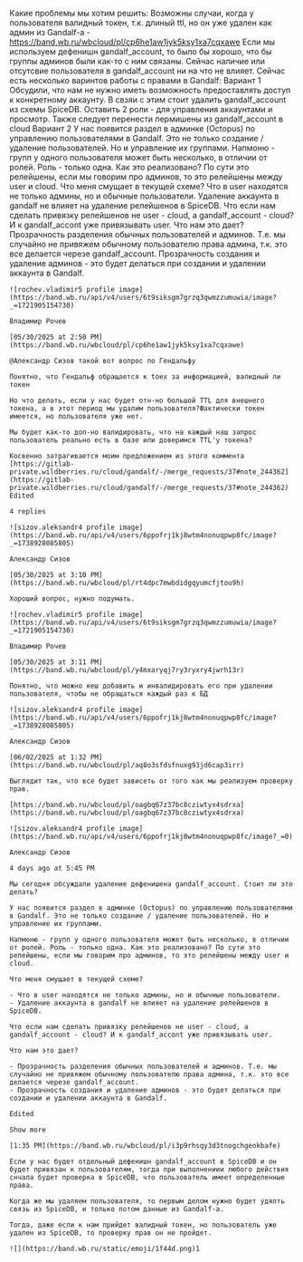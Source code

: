 Какие проблемы мы хотим решить:
Возможны случаи, когда у пользователя валидный токен, т.к. длиный ttl, но он уже удален как админ из Gandalf-а - https://band.wb.ru/wbcloud/pl/cp6he1aw1jyk5ksy1xa7cqxawe
Если мы используем дефенишн gandalf_account, то было бы хорошо, что бы группы админов были как-то с ним связаны. Сейчас наличие или отсутсвие пользователя в gandalf_account ни на что не влияет.
Сейчас есть несколько варинтов работы с правами в Gandalf:
Вариант 1
Обсудили, что нам не нужно иметь возможность предоставлять доступ к конкретному аккаунту.
В свзяи с этим стоит удалить gandalf_account из схемы SpiceDB.
Оставить 2 роли - для управления аккаунтами и просмотр.
Также следует перенести пермишены из gandalf_account в cloud
Вариант 2
У нас появится раздел в админке (Octopus) по управлению пользователями в Gandalf. Это не только создание / удаление пользователей. Но и управление их группами.
Напмоню - групп у одного пользователя может быть несколько, в отличии от ролей. Роль - только одна. Как это реализовано? По сути это релейшены, если мы говорим про админов, то это релейшены между user и cloud.
Что меня смущает в текущей схеме?
Что в user находятся не только админы, но и обычные пользователи.
Удаление аккаунта в gandalf не влияет на удаление релейшенов в SpiceDB.
Что если нам сделать привязку релейшенов не user - cloud, а gandalf_account - cloud? И к gandalf_accont уже привязывать user.
Что нам это дает?
Прозрачность разделения обычных пользователей и админов. Т.е. мы случайно не привяжем обычному пользователю права админа, т.к. это все делается черезе gandalf_account.
Прозрачность создания и удаление админов - это будет делаться при создании и удалении аккаунта в Gandalf.

```
![rochev.vladimir5 profile image](https://band.wb.ru/api/v4/users/6t9siksgm7grzq3qwmzzumuwia/image?_=1721905154730)

Владимир Рочев

[05/30/2025 at 2:50 PM](https://band.wb.ru/wbcloud/pl/cp6he1aw1jyk5ksy1xa7cqxawe)

@Александр Сизов такой вот вопрос по Гендальфу

Понятно, что Гендальф обращается к toex за информацией, валидный ли токен

Но что делать, если у нас будет отн-но большой TTL для внешнего токена, а в этот период мы удалим пользователя?Фактически токен имеется, но пользователя уже нет.

Мы будет как-то доп-но валидировать, что на каждый наш запрос пользователь реально есть в базе или доверимся TTL'у токена?

Косвенно затрагивается моим предложением из этого коммента [https://gitlab-private.wildberries.ru/cloud/gandalf/-/merge_requests/37#note_244362](https://gitlab-private.wildberries.ru/cloud/gandalf/-/merge_requests/37#note_244362) Edited

4 replies

![sizov.aleksandr4 profile image](https://band.wb.ru/api/v4/users/6ppofrj1kj8wtm4nonuqpwp8fc/image?_=1738928085805)

Александр Сизов

[05/30/2025 at 3:10 PM](https://band.wb.ru/wbcloud/pl/rt4dpc7mwbdidgqyumcfjtou9h)

Хороший вопрос, нужно подумать.

![rochev.vladimir5 profile image](https://band.wb.ru/api/v4/users/6t9siksgm7grzq3qwmzzumuwia/image?_=1721905154730)

Владимир Рочев

[05/30/2025 at 3:11 PM](https://band.wb.ru/wbcloud/pl/y4mxaryqj7ry3ryxry4jwrh13r)

Понятно, что можно кеш добавить и инвалидировать его при удалении пользователя, чтобы не обращаться каждый раз к БД

![sizov.aleksandr4 profile image](https://band.wb.ru/api/v4/users/6ppofrj1kj8wtm4nonuqpwp8fc/image?_=1738928085805)

Александр Сизов

[06/02/2025 at 1:32 PM](https://band.wb.ru/wbcloud/pl/aq8o3sfdsfnuxg93jd6cap3irr)

Выглядит так, что все будет зависеть от того как мы реализуем проверку прав.

[https://band.wb.ru/wbcloud/pl/oagbq67z37bc8cziwtyx4sdrxa](https://band.wb.ru/wbcloud/pl/oagbq67z37bc8cziwtyx4sdrxa)

![sizov.aleksandr4 profile image](https://band.wb.ru/api/v4/users/6ppofrj1kj8wtm4nonuqpwp8fc/image?_=0)

Александр Сизов

4 days ago at 5:45 PM

Мы сегодня обсуждали удаление дефенишена gandalf_account. Стоит ли это делать?

У нас появится раздел в админке (Octopus) по управлению пользователями в Gandalf. Это не только создание / удаление пользователей. Но и управление их группами.

Напмоню - групп у одного пользователя может быть несколько, в отличии от ролей. Роль - только одна. Как это реализовано? По сути это релейшены, если мы говорим про админов, то это релейшены между user и cloud.

Что меня смущает в текущей схеме?

- Что в user находятся не только админы, но и обычные пользователи.
- Удаление аккаунта в gandalf не влияет на удаление релейшенов в SpiceDB.

Что если нам сделать привязку релейшенов не user - cloud, а gandalf_account - cloud? И к gandalf_accont уже привязывать user.

Что нам это дает?

- Прозрачность разделения обычных пользователей и админов. Т.е. мы случайно не привяжем обычному пользователю права админа, т.к. это все делается черезе gandalf_account.
- Прозрачность создания и удаление админов - это будет делаться при создании и удалении аккаунта в Gandalf.

Edited

Show more

[1:35 PM](https://band.wb.ru/wbcloud/pl/i3p9rhsqy3d3tnogchgeokbafe)

Если у нас будет отдельный дефенишн gandalf_account в SpiceDB и он будет привязан к пользователям, тогда при выполнениии любого действия снчала будет проверка в SpiceDB, что пользователь имеет определенные права.

Когда же мы удаляем пользователя, то первым делом нужно будет удялть связь из SpiceDB, и только потом данные из Gandalf-а.

Тогда, даже если к нам прийдет валидный токен, но пользователь уже удален из SpiceDB, то проверку прав он не пройдет.

![](https://band.wb.ru/static/emoji/1f44d.png)1
```
